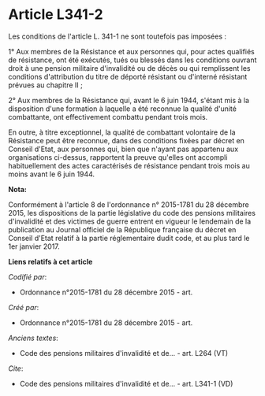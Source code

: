 # Article L341-2

Les conditions de l'article L. 341-1 ne sont toutefois pas imposées :

1° Aux membres de la Résistance et aux personnes qui, pour actes qualifiés de résistance, ont été exécutés, tués ou blessés
dans les conditions ouvrant droit à une pension militaire d'invalidité ou de décès ou qui remplissent les conditions
d'attribution du titre de déporté résistant ou d'interné résistant prévues au chapitre II ;

2° Aux membres de la Résistance qui, avant le 6 juin 1944, s'étant mis à la disposition d'une formation à laquelle a été
reconnue la qualité d'unité combattante, ont effectivement combattu pendant trois mois.

En outre, à titre exceptionnel, la qualité de combattant volontaire de la Résistance peut être reconnue, dans des conditions
fixées par décret en Conseil d'Etat, aux personnes qui, bien que n'ayant pas appartenu aux organisations ci-dessus,
rapportent la preuve qu'elles ont accompli habituellement des actes caractérisés de résistance pendant trois mois au moins
avant le 6 juin 1944.

**Nota:**

Conformément à l'article 8 de l'ordonnance n° 2015-1781 du 28 décembre 2015, les dispositions de la partie législative du
code des pensions militaires d'invalidité et des victimes de guerre entrent en vigueur le lendemain de la publication au
Journal officiel de la République française du décret en Conseil d'Etat relatif à la partie réglementaire dudit code, et au
plus tard le 1er janvier 2017.

**Liens relatifs à cet article**

_Codifié par_:

  - Ordonnance n°2015-1781 du 28 décembre 2015 - art.

_Créé par_:

  - Ordonnance n°2015-1781 du 28 décembre 2015 - art.

_Anciens textes_:

  - Code des pensions militaires d'invalidité et de... - art. L264 (VT)

_Cite_:

  - Code des pensions militaires d'invalidité et de... - art. L341-1 (VD)
